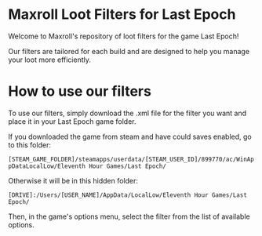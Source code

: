 # Maxroll Loot Filters for Last Epoch
Welcome to Maxroll's repository of loot filters for the game Last Epoch!

Our filters are tailored for each build and are designed to help you manage your loot more efficiently.


# How to use our filters
To use our filters, simply download the .xml file for the filter you want and place it in your Last Epoch game folder. 

If you downloaded the game from steam and have could saves enabled, go to this folder:

```[STEAM_GAME_FOLDER]/steamapps/userdata/[STEAM_USER_ID]/899770/ac/WinAppDataLocalLow/Eleventh Hour Games/Last Epoch/```

Otherwise it will be in this hidden folder:

```[DRIVE]:/Users/[USER_NAME]/AppData/LocalLow/Eleventh Hour Games/Last Epoch/```

Then, in the game's options menu, select the filter from the list of available options.
